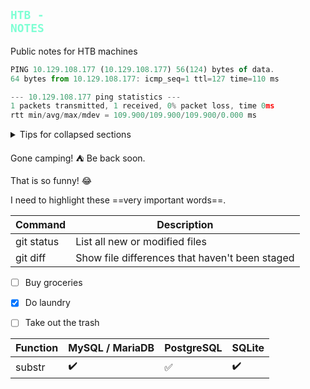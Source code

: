 ## <code style="color : Aquamarine">HTB - NOTES</code>
Public notes for HTB machines

```javascript
PING 10.129.108.177 (10.129.108.177) 56(124) bytes of data.
64 bytes from 10.129.108.177: icmp_seq=1 ttl=127 time=110 ms

--- 10.129.108.177 ping statistics ---
1 packets transmitted, 1 received, 0% packet loss, time 0ms
rtt min/avg/max/mdev = 109.900/109.900/109.900/0.000 ms
```

<details>

<summary>Tips for collapsed sections</summary>

### You can add a header

You can add text within a collapsed section. 

You can add an image or a code block, too.

```ruby
   puts "Hello World"
```

</details>

Gone camping! :tent: Be back soon.

That is so funny! :joy:

I need to highlight these ==very important words==.


| Command | Description |
| --- | --- |
| git status | List all new or modified files |
| git diff | Show file differences that haven't been staged |


- [ ] Buy groceries
- [x] Do laundry
- [ ] Take out the trash


Function | MySQL / MariaDB | PostgreSQL | SQLite
:------------ | :-------------| :-------------| :-------------
substr | :heavy_check_mark: |  :white_check_mark: | :heavy_check_mark: